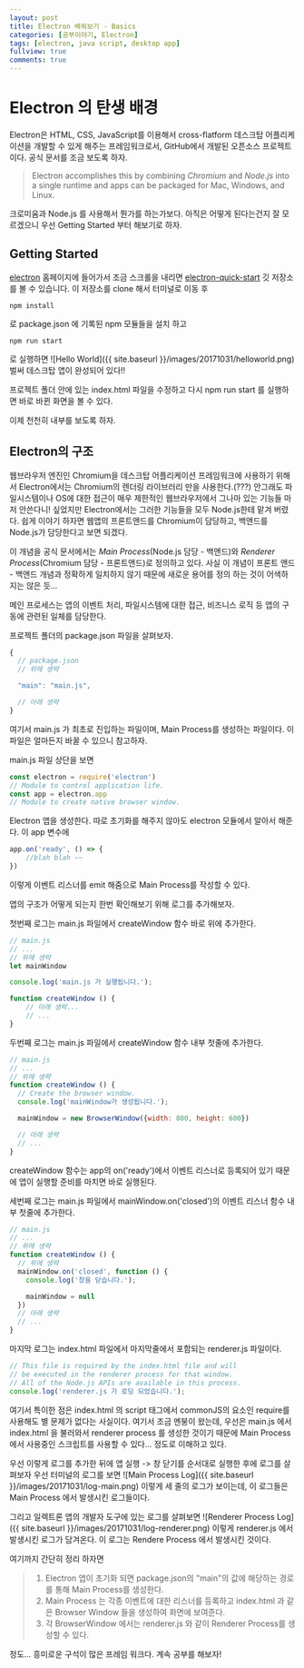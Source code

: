 ```yaml
---
layout: post
title: Electron 배워보기 - Basics
categories: [공부이야기, Electron]
tags: [electron, java script, desktop app]
fullview: true
comments: true
---
```

# Electron 의 탄생 배경

Electron은 HTML, CSS, JavaScript를 이용해서 cross-flatform 데스크탑 어플리케이션을 개발할 수 있게 해주는 프레임워크로서, GitHub에서 개발된 오픈소스 프로젝트이다. 공식 문서를 조금 보도록 하자.

> Electron accomplishes this by combining *Chromium* and *Node.js* into a single runtime and apps can be packaged for Mac, Windows, and Linux.

크로미움과 Node.js 를 사용해서 뭔가를 하는가보다. 아직은 어떻게 된다는건지 잘 모르겠으니 우선 Getting Started 부터 해보기로 하자.

## Getting Started
[electron](https://electron.atom.io/) 홈페이지에 들어가서 조금 스크롤을 내리면
[electron-quick-start](https://github.com/electron/electron-quick-start.git) 깃 저장소를 볼 수 있습니다. 이 저장소를 clone 해서 터미널로 이동 후
```
npm install
```
로 package.json 에 기록된 npm 모듈들을 설치 하고
```
npm run start
```
로 실행하면
![Hello World]({{ site.baseurl }}/images/20171031/helloworld.png)
벌써 데스크탑 앱이 완성되어 있다!!

프로젝트 폴더 안에 있는 index.html 파일을 수정하고 다시 npm run start 를 실행하면 바로 바뀐 화면을 볼 수 있다.

이제 천천히 내부를 보도록 하자.

## Electron의 구조
웹브라우저 엔진인 Chromium을 데스크탑 어플리케이션 프레임워크에 사용하기 위해서 Electron에서는 Chromium의 렌더링 라이브러리 만을 사용한다.(???) 안그래도 파일시스템이나 OS에 대한 접근이 매우 제한적인 웹브라우저에서 그나마 있는 기능들 마저 안쓴다니! 싶었지만 Electron에서는 그러한 기능들을 모두 Node.js한테 맡겨 버렸다. 쉽게 이야기 하자면 웹앱의 프론트앤드를 Chromium이 담당하고, 백앤드를 Node.js가 담당한다고 보면 되겠다.

이 개념을 공식 문서에서는 *Main Process*(Node.js 담당 - 백앤드)와 *Renderer Process*(Chromium 담당 - 프론트앤드)로 정의하고 있다. 사실 이 개념이 프론트 앤드 - 백앤드 개념과 정확하게 일치하지 않기 때문에 새로운 용어를 정의 하는 것이 어색하지는 않은 듯...

메인 프로세스는 앱의 이벤트 처리, 파일시스템에 대한 접근, 비즈니스 로직 등 앱의 구동에 관련된 일체를 담당한다.

프로젝트 폴더의 package.json 파일을 살펴보자.
```js
{
  // package.json
  // 위에 생략

  "main": "main.js",

  // 아래 생략
}

```
여기서 main.js 가 최초로 진입하는 파일이며, Main Process를 생성하는 파일이다. 이 파일은 얼마든지 바꿀 수 있으니 참고하자.

main.js 파일 상단을 보면
```js
const electron = require('electron')
// Module to control application life.
const app = electron.app
// Module to create native browser window.
```
Electron 앱을 생성한다. 따로 초기화를 해주지 않아도 electron 모듈에서 알아서 해준다. 이 app 변수에
```js
app.on('ready', () => {
    //blah blah ~~
})
```
이렇게 이벤트 리스너를 emit 해줌으로 Main Process를 작성할 수 있다.

앱의 구조가 어떻게 되는지 한번 확인해보기 위해 로그를 추가해보자.

첫번째 로그는 main.js 파일에서 createWindow 함수 바로 위에 추가한다.
```js
// main.js
// ...
// 위에 생략
let mainWindow

console.log('main.js 가 실행됩니다.');

function createWindow () {
    // 아래 생략...
    // ...
}
```


두번째 로그는 main.js 파일에서 createWindow 함수 내부 첫줄에 추가한다.
```js
// main.js
// ...
// 위에 생략
function createWindow () {
  // Create the browser window.
  console.log('mainWindow가 생성됩니다.');

  mainWindow = new BrowserWindow({width: 800, height: 600})

  // 아래 생략
  // ...
}
```

createWindow 함수는 app의 on('ready')에서 이벤트 리스너로 등록되어 있기 때문에 앱이 실행할 준비를 마치면 바로 실행된다.

세번째 로그는 main.js 파일에서 mainWindow.on('closed')의 이벤트 리스너 함수 내부 첫줄에 추가한다.
```js
// main.js
// ...
// 위에 생략
function createWindow () {
  // 위에 생략
  mainWindow.on('closed', function () {
    console.log('창을 닫습니다.');

    mainWindow = null
  })
  // 아래 생략
  // ...
}
```

마지막 로그는 index.html 파일에서 마지막줄에서 포함되는 renderer.js 파일이다.
```js
// This file is required by the index.html file and will
// be executed in the renderer process for that window.
// All of the Node.js APIs are available in this process.
console.log('renderer.js 가 로딩 되었습니다.');
```

여기서 특이한 점은 index.html 의 script 태그에서 commonJS의 요소인 require를 사용해도 별 문제가 없다는 사실이다. 여기서 조금 멘붕이 왔는데, 우선은 main.js 에서 index.html 을 불러와서 renderer process 를 생성한 것이기 때문에 Main Process 에서 사용중인 스크립트를 사용할 수 있다... 정도로 이해하고 있다.

우선 이렇게 로그를 추가한 뒤에 앱 실행 -> 창 닫기를 순서대로 실행한 후에 로그를 살펴보자
우선 터미널의 로그를 보면
![Main Process Log]({{ site.baseurl }}/images/20171031/log-main.png)
이렇게 세 줄의 로그가 보이는데, 이 로그들은 Main Process 에서 발생시킨 로그들이다.

그리고 일렉트론 앱의 개발자 도구에 있는 로그를 살펴보면
![Renderer Process Log]({{ site.baseurl }}/images/20171031/log-renderer.png)
이렇게 renderer.js 에서 발생시킨 로그가 담겨온다. 이 로그는 Rendere Process 에서 발생시킨 것이다.

여기까지 간단히 정리 하자면
> 1. Electron 앱이 초기화 되면 package.json의 "main"의 값에 해당하는 경로를 통해 Main Process를 생성한다.
> 2. Main Process 는 각종 이벤트에 대한 리스너를 등록하고 index.html 과 같은 Browser Window 들을 생성하여 화면에 보여준다.
> 3. 각 BrowserWindow 에서는 renderer.js 와 같이 Renderer Process를 생성할 수 있다.

정도...
흥미로운 구석이 많은 프레임 워크다. 계속 공부를 해보자!
